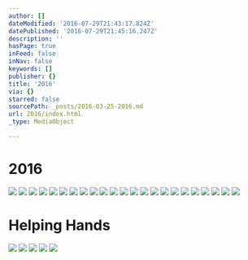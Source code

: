 ```yaml
---
author: []
dateModified: '2016-07-29T21:43:17.824Z'
datePublished: '2016-07-29T21:45:16.247Z'
description: ''
hasPage: true
inFeed: false
inNav: false
keywords: []
publisher: {}
title: '2016'
via: {}
starred: false
sourcePath: _posts/2016-03-25-2016.md
url: 2016/index.html
_type: MediaObject

---
```

# 2016
![](https://s3-us-west-2.amazonaws.com/the-grid-img/p/86717b954aa4399c217bc0475bc8f1a9bb68c666.jpg)
![](https://imgflo.herokuapp.com/graph/vahj1ThiexotieMo/a875117c5cb962515f816dfcf5d02a4a/croprotate.jpg?cropheight=1880&cropwidth=1398&degrees=0&input=https://the-grid-user-content.s3-us-west-2.amazonaws.com/88a13d32-7626-4440-9083-c301c7418895.jpg&x=0&y=0)
![](https://the-grid-user-content.s3-us-west-2.amazonaws.com/a0970667-cdef-48d2-b25d-f414c9f0ce33.jpg)
![](https://s3-us-west-2.amazonaws.com/the-grid-img/p/178639c5eeeb8c504ba53ac574bb48b5cfe86b4b.jpg)
![](https://s3-us-west-2.amazonaws.com/the-grid-img/p/102d1f3e5535cb0eca48292e03fbcda832388dd1.jpg)
![](https://s3-us-west-2.amazonaws.com/the-grid-img/p/0103517ae84a519852c8320a6035d08e6fc7a591.jpg)
![](https://the-grid-user-content.s3-us-west-2.amazonaws.com/49aa2a44-f6d3-4926-94c5-17181a1cc591.jpg)
![](https://s3-us-west-2.amazonaws.com/the-grid-img/p/72f2bbdaeced0e378c7682c0b09568d7179db4f0.jpg)
![](https://s3-us-west-2.amazonaws.com/the-grid-img/p/91173e3d8d49bbf4b76d686c23a57777dfbcc3d8.jpg)
![](https://the-grid-user-content.s3-us-west-2.amazonaws.com/96accd46-47b2-4aca-b892-d2efcc9d2ab6.jpg)
![](https://s3-us-west-2.amazonaws.com/the-grid-img/p/c978387aa026da148e67b9e0e2c3760ce96aefc3.jpg)
![](https://s3-us-west-2.amazonaws.com/the-grid-img/p/bad8060bfafbb46576f1320152505af455b09952.jpg)
![](https://the-grid-user-content.s3-us-west-2.amazonaws.com/8006d867-32ff-468f-909a-e1caab9ca581.jpg)
![](https://the-grid-user-content.s3-us-west-2.amazonaws.com/17ff6c44-566b-4f1b-bef0-f0468afff296.jpg)
![](https://s3-us-west-2.amazonaws.com/the-grid-img/p/26b1671fc4db8dd67481f8721dd5774a12a8ac6d.jpg)
![](https://the-grid-user-content.s3-us-west-2.amazonaws.com/79e36626-6c8a-45f6-a086-eb861b21a82b.jpg)
![](https://the-grid-user-content.s3-us-west-2.amazonaws.com/cf19bb62-71c4-449d-9602-0595dca98f3a.jpg)
![](https://s3-us-west-2.amazonaws.com/the-grid-img/p/88b2e51f17bf1df14562ddee331d45219e9c0da8.jpg)
![](https://s3-us-west-2.amazonaws.com/the-grid-img/p/2c4baaa8d7ec5f7d40921225bcc2e94a61325a80.jpg)
![](https://s3-us-west-2.amazonaws.com/the-grid-img/p/d6c4f71c21acedd6b669b80ba731627baf44b932.jpg)
![](https://s3-us-west-2.amazonaws.com/the-grid-img/p/3bbe218a4020b4c85b8a503aac1ca5717c8040d5.jpg)
![](https://the-grid-user-content.s3-us-west-2.amazonaws.com/da301136-0222-4209-ae6b-d90448d66857.jpg)
![](https://the-grid-user-content.s3-us-west-2.amazonaws.com/9ce20d55-d8e9-48d4-910b-442cad14c209.jpg)

# Helping Hands
![](https://the-grid-user-content.s3-us-west-2.amazonaws.com/d4014be1-130c-4a7c-bcd7-0ff48cfadb6e.jpg)
![](https://the-grid-user-content.s3-us-west-2.amazonaws.com/e62c3563-8a3b-444e-b86a-7c4d1ff5d028.jpg)
![](https://the-grid-user-content.s3-us-west-2.amazonaws.com/885dc564-5e77-4217-b02b-0cca64dbc232.jpg)
![](https://the-grid-user-content.s3-us-west-2.amazonaws.com/b8de3396-be74-4fee-a72f-b1b7286be9a1.jpg)
![](https://the-grid-user-content.s3-us-west-2.amazonaws.com/92d1a153-3f36-4625-90c8-af2b642fcd01.jpg)